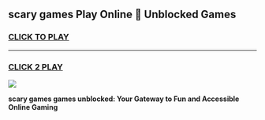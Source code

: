 
## scary games Play Online 👋 Unblocked Games
<h3>
<a href="https://premium.freeplayer.one?title=scary_games&ref=19F">CLICK TO PLAY</a></h3>
<hr>

<h3>
<a href="https://premium.freeplayer.one?title=scary_games&ref=19F">CLICK 2 PLAY</a>
  
</h3>

<a href="https://premium.freeplayer.one?title=scary_games&ref=19F"><img src="https://clearcache.store/games.png"></a>


**scary games games unblocked: Your Gateway to Fun and Accessible Online Gaming**
